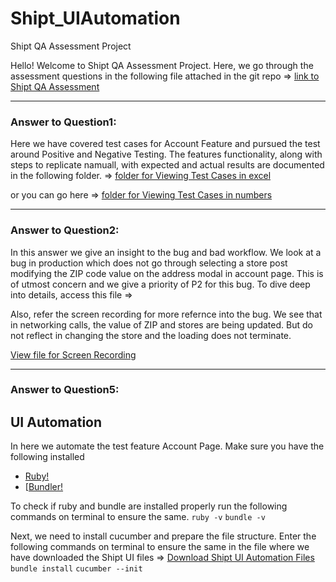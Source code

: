 # Shipt_UIAutomation
Shipt QA Assessment Project

Hello! Welcome to Shipt QA Assessment Project. Here, we go through the assessment questions in the following file attached in the git repo => [link to Shipt QA Assessment](https://github.com/SprihaDeshpande/Shipt_QA_Assessment/blob/master/Assessment%20Questions.pdf)

-------------------------------------------------------------------------------------------------------------------------

### **Answer to Question1**: 

Here we have covered test cases for Account Feature and pursued the test around Positive and Negative Testing. The features functionality, along with steps to replicate namuall, with expected and actual results are documented in the following folder. => [folder for Viewing Test Cases in excel](https://github.com/SprihaDeshpande/Shipt_QA_Assessment/blob/master/Question1_Shipt_TestCases.xls)

or you can go here => [folder for Viewing Test Cases in numbers](https://github.com/SprihaDeshpande/Shipt_QA_Assessment/blob/master/Question1_Shipt_TestCases.numbers)

-------------------------------------------------------------------------------------------------------------------------

### **Answer to Question2**: 

In this answer we give an insight to the bug and bad workflow. We look at a bug in production which does not go through selecting a store post modifying the ZIP code value on the address modal in account page. This is of utmost concern and we give a priority of P2 for this bug. To dive deep into details, access this file => 

Also, refer the screen recording for more refernce into the bug. We see that in networking calls, the value of ZIP and stores are being updated. But do not reflect in changing the store and the loading does not terminate.

[View file for Screen Recording](https://github.com/SprihaDeshpande/Shipt_QA_Assessment/blob/master/bug_production.mov)


-------------------------------------------------------------------------------------------------------------------------

### **Answer to Question5**:

## **UI Automation**

In here we automate the test feature Account Page. Make sure you have the following installed
  - [Ruby!](https://www.ruby-lang.org/en/)
  - [[Bundler!](https://bundler.io/)
 
 To check if ruby and bundle are installed properly run the following commands on terminal to ensure the same.
 `ruby -v`
 `bundle -v`
 
 Next, we need to install cucumber and prepare the file structure. Enter the following commands on terminal to ensure the same in the file where we have downloaded the Shipt UI files => [Download Shipt UI Automation Files](https://github.com/SprihaDeshpande/Shipt_QA_Assessment/tree/master/Shipt_UIAutomation)
 `bundle install`
 `cucumber --init`
 
